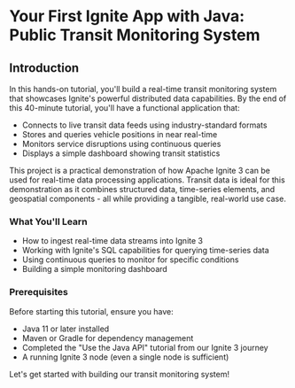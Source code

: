 # Your First Ignite App with Java: Public Transit Monitoring System

## Introduction

In this hands-on tutorial, you'll build a real-time transit monitoring system that showcases Ignite's powerful distributed data capabilities. By the end of this 40-minute tutorial, you'll have a functional application that:

- Connects to live transit data feeds using industry-standard formats
- Stores and queries vehicle positions in near real-time
- Monitors service disruptions using continuous queries
- Displays a simple dashboard showing transit statistics

This project is a practical demonstration of how Apache Ignite 3 can be used for real-time data processing applications. Transit data is ideal for this demonstration as it combines structured data, time-series elements, and geospatial components - all while providing a tangible, real-world use case.

### What You'll Learn

- How to ingest real-time data streams into Ignite 3
- Working with Ignite's SQL capabilities for querying time-series data
- Using continuous queries to monitor for specific conditions
- Building a simple monitoring dashboard

### Prerequisites

Before starting this tutorial, ensure you have:

- Java 11 or later installed
- Maven or Gradle for dependency management
- Completed the "Use the Java API" tutorial from our Ignite 3 journey
- A running Ignite 3 node (even a single node is sufficient)

Let's get started with building our transit monitoring system!
